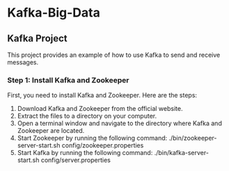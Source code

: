 # Kafka-Big-Data

## Kafka Project
This project provides an example of how to use Kafka to send and receive messages.

### Step 1: Install Kafka and Zookeeper
First, you need to install Kafka and Zookeeper. Here are the steps:  
1. Download Kafka and Zookeeper from the official website.
2. Extract the files to a directory on your computer.
3. Open a terminal window and navigate to the directory where Kafka and Zookeeper are located.
4. Start Zookeeper by running the following command: ./bin/zookeeper-server-start.sh config/zookeeper.properties
5. Start Kafka by running the following command: ./bin/kafka-server-start.sh config/server.properties
